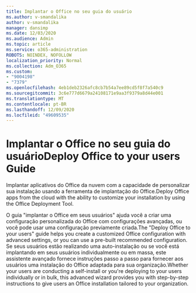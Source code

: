 ```yaml
---
title: Implantar o Office no seu guia do usuário
ms.author: v-smandalika
author: v-smandalika
manager: dansimp
ms.date: 12/03/2020
ms.audience: Admin
ms.topic: article
ms.service: o365-administration
ROBOTS: NOINDEX, NOFOLLOW
localization_priority: Normal
ms.collection: Adm_O365
ms.custom:
- "9004198"
- "7379"
ms.openlocfilehash: 4eb1deb2326afc8cb7b54a7ee89cd5f8f7a540c9
ms.sourcegitcommit: 3c6e777d6679a24108171e9aa3f9379a8d44e001
ms.translationtype: MT
ms.contentlocale: pt-BR
ms.lasthandoff: 12/09/2020
ms.locfileid: "49609535"
---
```

# <a name="deploy-office-to-your-users-guide"></a><span data-ttu-id="4a41c-102">Implantar o Office no seu guia do usuário</span><span class="sxs-lookup"><span data-stu-id="4a41c-102">Deploy Office to your users Guide</span></span>

<span data-ttu-id="4a41c-103">Implantar aplicativos do Office da nuvem com a capacidade de personalizar sua instalação usando a ferramenta de implantação do Office.</span><span class="sxs-lookup"><span data-stu-id="4a41c-103">Deploy Office apps from the cloud with the ability to customize your installation by using the Office Deployment Tool.</span></span>

<span data-ttu-id="4a41c-104">O guia "implantar o Office em seus usuários" ajuda você a criar uma configuração personalizada do Office com configurações avançadas, ou você pode usar uma configuração previamente criada.</span><span class="sxs-lookup"><span data-stu-id="4a41c-104">The "Deploy Office to your users" guide helps you create a customized Office configuration with advanced settings, or you can use a pre-built recommended configuration.</span></span> <span data-ttu-id="4a41c-105">Se seus usuários estão realizando uma auto-instalação ou se você está implantando em seus usuários individualmente ou em massa, este assistente avançado fornece instruções passo a passo para fornecer aos usuários uma instalação do Office adaptada para sua organização.</span><span class="sxs-lookup"><span data-stu-id="4a41c-105">Whether your users are conducting a self-install or you're deploying to your users individually or in bulk, this advanced wizard provides you with step-by-step instructions to give users an Office installation tailored to your organization.</span></span>